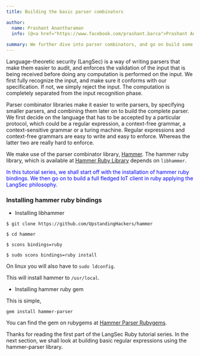 ```yaml
---
title: Building the basic parser combinators

author:
  name: Prashant Anantharaman
  info: (@<a href="https://www.facebook.com/prashant.barca">Prashant Anantharaman</a>)
  
summary: We further dive into parser combinators, and go on build some basic parser combinators.
---
```


Language-theoretic security (LangSec) is a way of writing parsers that make them easier to audit, and enforces the validation of the input that is being received before doing any computation is performed on the input. We first fully recognize the input, and make sure it conforms with our specification. If not, we simply reject the input. The computation is completely separated from the input recognition phase.

Parser combinator libraries make it easier to write parsers, by specifying smaller parsers, and combining them later on to build the complete parser. We first decide on the language that has to be accepted by a particular protocol, which could be a regular expression, a context-free grammar, a context-sensitive grammar or a turing machine. Regular expressions and context-free grammars are easy to write and easy to enforce. Whereas the latter two are really hard to enforce.

We make use of the parser combinator library, [Hammer](https://github.com/UpstandingHackers/hammer). The hammer ruby library, which is available at [Hammer Ruby Library](https://rubygems.org/gems/hammer-parser) depends on `libhammer`.

<font color="blue">In this tutorial series, we shall start off with the installation of hammer ruby bindings. We then go on to build a full fledged IoT client in ruby applying the LangSec philosophy.</font>

### Installing hammer ruby bindings

- Installing libhammer

`$ git clone https://github.com/UpstandingHackers/hammer`

`$ cd hammer`

`$ scons bindings=ruby`  

`$ sudo scons bindings=ruby install`

On linux you will also have to `sudo ldconfig`.

This will install hammer to `/usr/local`.

- Installing hammer ruby gem

This is simple,

`gem install hammer-parser`

You can find the gem on rubygems at [Hammer Parser Rubygems](https://rubygems.org/gems/hammer-parser).

Thanks for reading the first part of the LangSec Ruby tutorial series. In the next section, we shall look at building basic regular expressions using the hammer-parser library.
